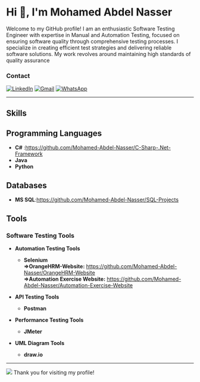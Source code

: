 # Hi 👋, I'm Mohamed Abdel Nasser

Welcome to my GitHub profile! I am an enthusiastic Software Testing Engineer with expertise in Manual and Automation Testing,
focused on ensuring software quality through comprehensive testing processes.
I specialize in creating efficient test strategies and delivering reliable software solutions. My work revolves around maintaining high standards of quality assurance





### Contact 
[![LinkedIn](https://img.shields.io/badge/LinkedIn-blue?style=for-the-badge&logo=linkedin)](https://www.linkedin.com/in/mohamed-abdel-nasser-75014019a/)
[![Gmail](https://img.shields.io/badge/Email-red?style=for-the-badge&logo=gmail&logoColor=white)](mailto:m.a.nasser113@gmail.com)
[![WhatsApp](https://img.shields.io/badge/WhatsApp-green?style=for-the-badge&logo=whatsapp&logoColor=white)](http://wa.me/+201018127745)

---

## Skills

## Programming Languages
- **C#** :https://github.com/Mohamed-Abdel-Nasser/C-Sharp-.Net-Framework
- **Java**
- **Python**

## Databases
- **MS SQL**:https://github.com/Mohamed-Abdel-Nasser/SQL-Projects

## Tools
### Software Testing Tools

- **Automation Testing Tools**    
   - **Selenium**      
             **=>OrangeHRM-Website:** https://github.com/Mohamed-Abdel-Nasser/OrangeHRM-Website   
              **=>Automation Exercise Website:** https://github.com/Mohamed-Abdel-Nasser/Automation-Exercise-Website

- **API Testing Tools**   
     - **Postman**      


- **Performance Testing Tools**    
     - **JMeter**

- **UML Diagram Tools**
     - **draw.io**
---
[![](https://visitcount.itsvg.in/api?id=Mohamed-Abdel-Nasser&label=Profile%20Views&color=2&icon=5&pretty=true)](https://visitcount.itsvg.in)
  Thank you for visiting my profile!

